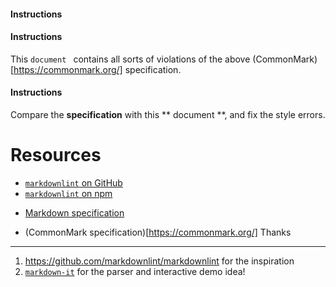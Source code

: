 ####  Instructions
 ####  Instructions

This `document ` contains all sorts of violations of the above (CommonMark)[https://commonmark.org/] specification.

#### Instructions
Compare the **specification** with this ** document **, and fix the style errors. 
# Resources
* [`markdownlint` on GitHub](https://github.com/DavidAnson/markdownlint)
* [ `markdownlint` on npm ](https://www.npmjs.com/package/markdownlint)
+ [Markdown specification](https://daringfireball.net/projects/markdown/)
 *	(CommonMark specification)[https://commonmark.org/]
Thanks   
--------
1. https://github.com/markdownlint/markdownlint for the inspiration 
1. [`markdown-it`](https://github.com/markdown-it/markdown-it) for the parser and interactive demo idea!
